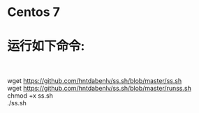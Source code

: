 # Centos 7<br>
# 运行如下命令:<br><br>
wget https://github.com/hntdabenlv/ss.sh/blob/master/ss.sh<br>
wget https://github.com/hntdabenlv/ss.sh/blob/master/runss.sh<br>
chmod +x ss.sh<br>
./ss.sh<br>
